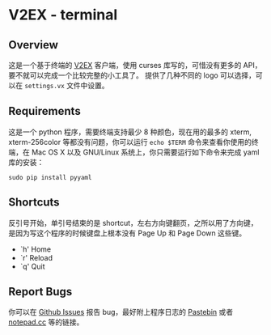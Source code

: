 # V2EX - terminal

## Overview
这是一个基于终端的 [V2EX][v2ex] 客户端，使用 curses 库写的，可惜没有更多的 API，要不就可以完成一个比较完整的小工具了。
提供了几种不同的 logo 可以选择，可以在 `settings.vx` 文件中设置。

## Requirements
这是一个 python 程序，需要终端支持最少 8 种颜色，现在用的最多的 xterm, xterm-256color 等都没有问题，你可以运行 `echo $TERM` 命令来查看你使用的终端，在 Mac OS X 以及 GNU/Linux 系统上，你只需要运行如下命令来完成 yaml 库的安装：
    
    sudo pip install pyyaml

## Shortcuts
反引号开始，单引号结束的是 shortcut，左右方向键翻页，之所以用了方向键，是因为写这个程序的时候键盘上根本没有 Page Up 和 Page Down 这些键。

  * `h' Home
  * `r' Reload
  * `q' Quit

## Report Bugs
你可以在 [Github Issues](https://github.com/ratazzi/v2ex-terminal/issues) 报告 bug，最好附上程序日志的 [Pastebin][pastebin] 或者 [notepad.cc][notepadcc] 等的链接。
 
 [v2ex]: http://www.v2ex.com/ "V2EX"
 [pastebin]: http://pastebin.com "Pastebin"
 [notepadcc]: http://notepad.cc/ "nodepad.cc"

